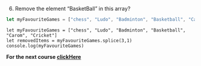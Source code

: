 6. Remove the element “BasketBall” in this array?

```javascript
let myFavouriteGames = ["chess", "Ludo", "Badminton", "Basketball", "Carom", "Cricket"]
```
```solution
let myFavouriteGames = ["chess", "Ludo", "Badminton", "Basketball", "Carom", "Cricket"]
let removedItems = myFavouriteGames.splice(3,1)
console.log(myFavouriteGames)
```


**For the next course [clickHere](https://www.merakilearn.org/course/150/exercise/3635)**
